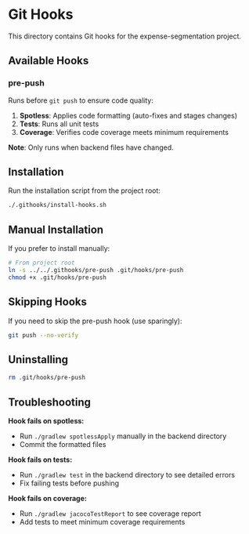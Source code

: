 # Git Hooks

This directory contains Git hooks for the expense-segmentation project.

## Available Hooks

### pre-push
Runs before `git push` to ensure code quality:
1. **Spotless**: Applies code formatting (auto-fixes and stages changes)
2. **Tests**: Runs all unit tests
3. **Coverage**: Verifies code coverage meets minimum requirements

**Note**: Only runs when backend files have changed.

## Installation

Run the installation script from the project root:

```bash
./.githooks/install-hooks.sh
```

## Manual Installation

If you prefer to install manually:

```bash
# From project root
ln -s ../../.githooks/pre-push .git/hooks/pre-push
chmod +x .git/hooks/pre-push
```

## Skipping Hooks

If you need to skip the pre-push hook (use sparingly):

```bash
git push --no-verify
```

## Uninstalling

```bash
rm .git/hooks/pre-push
```

## Troubleshooting

**Hook fails on spotless:**
- Run `./gradlew spotlessApply` manually in the backend directory
- Commit the formatted files

**Hook fails on tests:**
- Run `./gradlew test` in the backend directory to see detailed errors
- Fix failing tests before pushing

**Hook fails on coverage:**
- Run `./gradlew jacocoTestReport` to see coverage report
- Add tests to meet minimum coverage requirements
